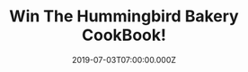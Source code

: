 ---
campaign-uuid: "c-b8e74b52-c2dd-4e9c-88a8-56e411e68982"
type: "Competition"
category: "Gifts"
date: "2019-07-03T07:00:00.000Z"
end-date: "2019-09-03T23:59:00.000Z"
disable-form: false
is_promoted: false
has_entry_page: true
title: "Win The Hummingbird Bakery CookBook!"
competition-description: "<p>From their first shop in Notting Hill's Portobello Road,\
  \ The Hummingbird Bakery introduced London to the delights of American-style baking.\
  \ The simple yet spectacular recipes for indulgent cupcakes, muffins, pies, cheesecakes,\
  \ brownies, cakes and cookies, in this, their first and bestselling cookbook, ensured\
  \ that the home cook could create some Hummingbird magic in their own kitchens too.</p>\n\
  <p>Want it? Click below for a chance to win.</p>\n"
hero-header: "Win The Hummingbird Bakery CookBook!"
terms-confirmation: "N/A"
banner-img: "https://assets.expresslyapp.com/asset-9e73c014-ac00-4957-84c5-d8feb43302fd.jpg"
logo-left-href: "http://club.expressly.io"
logo-left-image: "https://assets.expresslyapp.com/asset-fedcffea-c5eb-47c5-ae4a-44b6b93a1a8b.jpg"
logo-left-title: "ExpresslyClub"
bg-image-hero: "https://assets.expresslyapp.com/asset-0d438164-9115-4407-aea5-c941345fcaaa.jpg"
bg-image-first: "https://assets.expresslyapp.com/asset-1bf9c494-90e5-45e4-88e5-bffd56f46ea0.jpg"
section1-content: "<p>Tarek Malouf and The Hummingbird Bakers have created this new\
  \ cookbook, fine-tuning their classic recipes and introducing new bakes. Discover\
  \ easy-to-follow recipes for your favourite sweet treats: cupcakes, muffins, pies,\
  \ cheesecakes, brownies, cakes and cookies...</p>\n<p>Want it? Enter the form below\
  \ for a chance to win it now!</p>\n<p>Good luck!</p>\n"
entry-title: "Win The Hummingbird Bakery CookBook!"
entry-content: "<p>Enter the draw to win  The Hummingbird Bakery CookBook by completing\
  \ the form below before 23:59 on the 3rd of September 2019.</p>\n"
has-winner: false
prize-description: "The Hummingbird Bakery CookBook!"
special-conditions: "Multiple entries are allowed up to one every day."
country-restrictions:
- "GB"
---